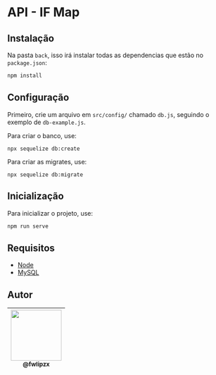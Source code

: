 # API - IF Map

## Instalação

Na pasta `back`, isso irá instalar todas as dependencias que estão no `package.json`:
```bash
npm install
```

## Configuração

Primeiro, crie um arquivo em `src/config/` chamado `db.js`, seguindo o exemplo de `db-example.js`.

Para criar o banco, use:
```hash
npx sequelize db:create
```

Para criar as migrates, use:
```hash
npx sequelize db:migrate
```

## Inicialização
Para inicializar o projeto, use:
```bash
npm run serve
```

## Requisitos
- [Node](https://nodejs.org/en/download/)
- [MySQL](https://dev.mysql.com/downloads/windows/installer/8.0.html)


## Autor
| [<img src="https://pbs.twimg.com/profile_images/1328121902683054080/l4Z5gkqH_400x400.jpg" width=115><br><sub>@fwlipzx</sub>](https://www.instagram.com/fwlipzx/) |
| :---: |
